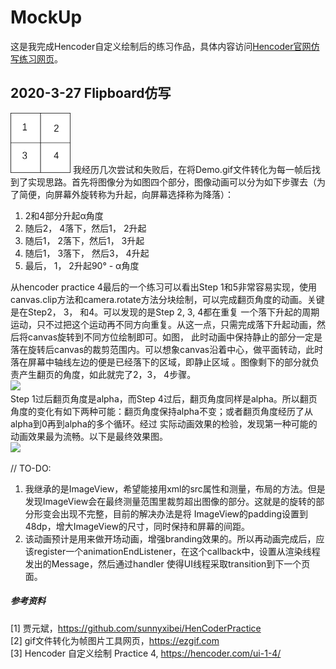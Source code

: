 # MockUp
这是我完成Hencoder自定义绘制后的练习作品，具体内容访问[Hencoder官网仿写练习网页](https://hencoder.com/activity-mock-2/)。

## 2020-3-27 Flipboard仿写
<img src="/images/4parts.png" width="96">  
我经历几次尝试和失败后，在将Demo.gif文件转化为每一帧后找到了实现思路。首先将图像分为如图四个部分，图像动画可以分为如下步骤去（为了简便，向屏幕外旋转称为升起，向屏幕选择称为降落）：   


1. 2和4部分升起α角度  
2. 随后2， 4落下，然后1， 2升起  
3. 随后1， 2落下，然后1， 3升起  
4. 随后1， 3落下， 然后3， 4升起  
5. 最后， 1， 2升起90° - α角度

从hencoder practice 4最后的一个练习可以看出Step 1和5非常容易实现，使用canvas.clip方法和camera.rotate方法分块绘制，可以完成翻页角度的动画。关键是在Step2， 3， 和4。可以发现的是Step 2, 3, 4都在重复
一个落下升起的周期运动，只不过把这个运动再不同方向重复。从这一点，只需完成落下升起动画，然后将canvas旋转到不同方位绘制即可。如图， 此时动画中保持静止的部分一定是落在旋转后canvas的裁剪范围内。可以想象canvas沿着中心，做平面转动，此时落在屏幕中轴线左边的便是已经落下的区域，即静止区域
。图像剩下的部分就负责产生翻页的角度，如此就完了2，3， 4步骤。  
<img src="/images/explanation_flipboard.png" width="400">    
Step 1过后翻页角度是alpha，而Step 4过后，翻页角度同样是alpha。所以翻页角度的变化有如下两种可能：翻页角度保持alpha不变；或者翻页角度经历了从alpha到0再到alpha的多个循环。经过
实际动画效果的检验，发现第一种可能的动画效果最为流畅。以下是最终效果图。  
<img src="/images/demo_flipboard.png" width="400">     


// TO-DO:  


1. 我继承的是ImageView，希望能接用xml的src属性和测量，布局的方法。但是发现ImageView会在最终测量范围里裁剪超出图像的部分。这就是的旋转的部分形变会出现不完整，目前的解决办法是将
ImageView的padding设置到48dp，增大ImageView的尺寸，同时保持和屏幕的间距。  
2. 该动画预计是用来做开场动画，增强branding效果的。所以再动画完成后，应该register一个animationEndListener，在这个callback中，设置从渲染线程发出的Message，然后通过handler
使得UI线程采取transition到下一个页面。


##### 参考资料
[1] 贾元斌，https://github.com/sunnyxibei/HenCoderPractice  
[2] gif文件转化为帧图片工具网页，https://ezgif.com  
[3] Hencoder 自定义绘制 Practice 4, https://hencoder.com/ui-1-4/  

